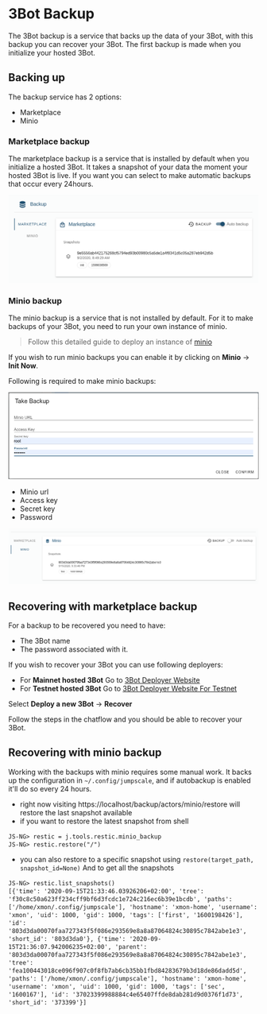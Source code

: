 # 3Bot Backup


The 3Bot backup is a service that backs up the data of your 3Bot, with this backup you can recover your 3Bot. The first backup is made when you initialize your hosted 3Bot.

## Backing up

The backup service has 2 options:
- Marketplace
- Minio

### Marketplace backup

The marketplace backup is a service that is installed by default when you initialize a hosted 3Bot. It takes a snapshot of your data the moment your hosted 3Bot is live. If you want you can select to make automatic backups that occur every 24hours.

![Backup](./img/3bot_marketplace_backup.png)

### Minio backup

The minio backup is a service that is not installed by default. For it to make backups of your 3Bot, you need to run your own instance of minio.

> Follow this detailed guide to deploy an instance of [minio](../chatflows/solutions/storage/solution_storage.md)

If you wish to run minio backups you can enable it by clicking on __Minio__ -> __Init Now__.

Following is required to make minio backups:

![miniobackup](./img/3bot_miniobackup.png)
- Minio url
- Access key
- Secret key
- Password 

![snapshot](./img/3bot_miniosnapshot.png)


## Recovering with marketplace backup

For a backup to be recovered you need to have:
- The 3Bot name
- The password associated with it.

If you wish to recover your 3Bot you can use following deployers:

- For __Mainnet hosted 3Bot__ Go to [3Bot Deployer Website](https://deploy3bot.grid.tf)
- For __Testnet hosted 3Bot__ Go to [3Bot Deployer Website For Testnet](https://deploy3bot.testnet.grid.tf)

Select __Deploy a new 3Bot__ -> __Recover__

Follow the steps in the chatflow and you should be able to recover your 3Bot.

## Recovering with minio backup
Working with the backups with minio requires some manual work. It backs up the configuration in `~/.config/jumpscale`, and if autobackup is enabled it'll do so every 24 hours.


- right now visiting https://localhost/backup/actors/minio/restore will restore the last snapshot available
- if you want to restore the latest snapshot from shell

```
JS-NG> restic = j.tools.restic.minio_backup 
JS-NG> restic.restore("/")
```
- you can also restore to a specific snapshot using  `restore(target_path, snapshot_id=None)`
And to get all the snapshots
```
JS-NG> restic.list_snapshots()
[{'time': '2020-09-15T21:33:46.03926206+02:00', 'tree': 'f30c8c50a623ff234cff9bf6d3fcdc1e724c216ec6b39e1bcdb', 'paths': ['/home/xmon/.config/jumpscale'], 'hostname': 'xmon-home', 'username': 'xmon', 'uid': 1000, 'gid': 1000, 'tags': ['first', '1600198426'], 'id': '803d3da00070faa727343f5f086e293569e8a8a87064824c30895c7842abe1e3', 'short_id': '803d3da0'}, {'time': '2020-09-15T21:36:07.942006235+02:00', 'parent': '803d3da00070faa727343f5f086e293569e8a8a87064824c30895c7842abe1e3', 'tree': 'fea100443018ce096f907c0f8fb7ab6cb35bb1fbd84283679b3d18de86dadd5d', 'paths': ['/home/xmon/.config/jumpscale'], 'hostname': 'xmon-home', 'username': 'xmon', 'uid': 1000, 'gid': 1000, 'tags': ['sec', '1600167'], 'id': '37023399988884c4e65407ffde8dab281d9d0376f1d73', 'short_id': '373399'}]
```



